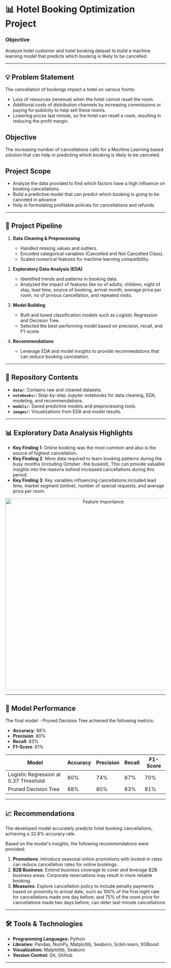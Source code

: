 # 📊 Hotel Booking Optimization Project

### **Objective**  
Analyze hotel customer and  hotel booking  dataset to build a machine learning model that predicts which booking is likely to be cancelled.  

---

## 💡 Problem Statement 
The cancellation of bookings impact a hotel on various fronts:
* Loss of resources (revenue) when the hotel cannot resell the room.
* Additional costs of distribution channels by increasing commissions or paying for publicity to help sell these rooms.
* Lowering prices last minute, so the hotel can resell a room, resulting in reducing the profit margin.

## Objective
The increasing number of cancellations calls for a Machine Learning based solution that can help in predicting which booking is likely to be canceled. 

## Project Scope
* Analyze the data provided to find which factors have a high influence on booking cancellations
* Build a predictive model that can predict which booking is going to be canceled in advance
* Help in formulating profitable policies for cancellations and refunds

---

## 🔧 Project Pipeline  
1. **Data Cleaning & Preprocessing**  
   - Handled missing values and outliers.
   - Encoded categorical variables (Cancelled and Not Cancelled Class).
   - Scaled numerical features for machine learning compatibility.

2. **Exploratory Data Analysis (EDA)**  
   - Identified trends and patterns in booking data.
   - Analyzed the impact of features like no of adults, children, night of stay, lead time, source of booking, arrival month, average price per room, no of prvious cancellation, and repeated visits.

3. **Model Building**  
   - Built and tuned classification models such as Logistic Regression and Decision Tree.  
   - Selected the best-performing model based on precision, recall, and F1-score.

4. **Recommendations**  
   - Leverage EDA and model insights to provide recommedations that can reduce booking cancelation.

---

## 📂 Repository Contents  
- **`data/`**: Contains raw and cleaned datasets.  
- **`notebooks/`**: Step-by-step Jupyter notebooks for data cleaning, EDA, modeling, and recommendations.  
- **`models/`**: Saved predictive models and preprocessing tools.  
- **`images/`**: Visualizations from EDA and model results.  

---

## 📊 Exploratory Data Analysis Highlights  
- **Key Finding 1**: Online booking was the most common and also is the source of highest cancellation.  
- **Key Finding 2**: More data required to learn booking patterns during the busy months (including October -the busiest), This can provide valuable insights into the reasons behind increased cancellations during this period. 
- **Key Finding 3**: Key variables influencing cancellations included lead time, market segment (online), number of special requests, and average price per room. 

<p align="center">
  <img src="images/feature_importance.png" alt="Feature Importance" width="600">
</p>

---

## 🤖 Model Performance  
The final model - Pruned Decision Tree achieved the following metrics:
- **Accuracy**: 88%  
- **Precision**: 80%  
- **Recall**: 83%  
- **F1-Score**: 81%  

| Model               | Accuracy | Precision | Recall | F1-Score |
|---------------------|----------|-----------|--------|----------|
| Logistic Regression at 0.37 Threshold | 80%      | 74%       | 67%    | 70%      |
| Pruned Decision Tree       | 88%      | 80%       | 83%    | 81%      |

---

## 📈 Recommendations  
The developed model accurately predicts hotel booking cancellations, achieving a 32.8% accuracy rate. 

Based on the model's insights, the following recommendations were provided:
1. **Promotions**: Introduce seasonal online promotions with locked-in rates can reduce cancellation rates for online bookings.  
2. **B2B Business**: Extend business coverage to cover and leverage B2B business areas. Corporate reservations may result in more reliable booking.  
3. **Measures**: Explore cancellation policy to include penalty payments based on proximity to arrival date, such as 100% of the first night rate for cancellations made one day before, and 75% of the room price for cancellations made two days before, can deter last-minute cancellations  

---

## 🛠 Tools & Technologies  
- **Programming Languages:** Python  
- **Libraries:** Pandas, NumPy, Matplotlib, Seaborn, Scikit-learn, XGBoost  
- **Visualization:** Matplotlib, Seaborn  
- **Version Control:** Git, GitHub  

---

